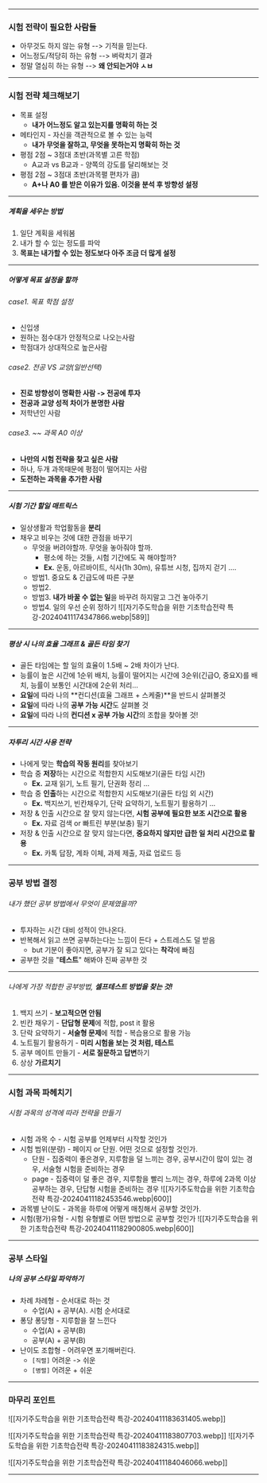 
---
### 시험 전략이 필요한 사람들
- 아무것도 하지 않는 유형 --> 기적을 믿는다.
- 어느정도/적당히 하는 유형 --> 벼락치기 결과
- 정말 열심히 하는 유형 --> **왜 안되는거야 ㅅㅂ**
---
### 시험 전략 체크해보기
- 목표 설정
	- **내가 어느정도 알고 있는지를 명확히 하는 것**
-  메타인지  - 자신을 객관적으로 볼 수 있는 능력
	- **내가 무엇을 잘하고, 무엇을 못하는지 명확히 하는 것**
-  평점 2점 ~ 3점대 초반(과목별 고른 학점)
	- A교과 vs B교과 - 양쪽의 강도를 달리해보는 것
- 평점 2점 ~ 3점대 초반(과목펼 편차가 큼)
	- **A+나 A0 를 받은 이유가 있음. 이것을 분석 후 방향성 설정**
---
##### 계획을 세우는 방법
1. 일단 계획을 세워봄
2. 내가 할 수 있는 정도를 파악
3. **목표는 내가할 수 있는 정도보다 아주 조금 더 많게 설정**
---
##### 어떻게 목표 설정을 할까
###### case1. 목표 학점 설정
- 신입생 
- 원하는 점수대가 안정적으로 나오는사람
- 학점대가 상대적으로 높은사람
###### case2. 전공 VS 교양(일반선택)
- **진로 방향성이 명확한 사람 -> 전공에 투자**
- **전공과 교양 성적 차이가 분명한 사람** 
- 저학년인 사람
###### case3. ~~ 과목 A0 이상
- **나만의 시험 전략을 찾고 싶은 사람**
- 하나, 두개 과목때문에 평점이 떨어지는 사람
- **도전하는 과목을 추가한 사람**
---
##### 시험 기간 할일 매트릭스
- 일상생활과 학업활동을 **분리**
- 채우고 비우는 것에 대한 관점을 바꾸기
	- 무엇을 버려야할까. 무엇을 놓아줘야 할까.
		- 평소에 하는 것들, 시험 기간에도 꼭 해야할까?
		- **Ex.** 운동, 아르바이트, 식사(1h 30m), 유튜브 시청, 집까지 걷기 ....
	- 방법1. 중요도 & 긴급도에 따른 구분
	- 방법2. 
	- 방법3. **내가 바꿀 수 없는 일**을 바꾸려 하지말고 그건 놓아주기
	- 방법4. 일의 우선 순위 정하기
![[자기주도학습을 위한 기초학습전략 특강-20240411174347866.webp|589]]
---
##### 평상 시 나의 **효율 그래프 & 골든 타임 찾기**
- 골든 타임에는 할 일의 효율이 1.5배 ~ 2배 차이가 난다.
- 능률이 높은 시간에 1순위 배치, 능률이 떨어지는 시간에 3순위(긴급O, 중요X)를 배치, 능률이 보통인 시간대에 2순위 처리...
- **요일**에 따라 나의 **컨디션(효율 그래프 + 스케줄)**을 반드시 살펴볼것
- **요일**에 따라 나의 **공부 가능 시간**도 살펴볼 것
- **요일**에 따라 나의 **컨디션 x 공부 가능 시간**의 조합을 찾아볼 것!
---
##### 자투리 시간 사용 전략
- 나에게 맞는 **학습의 작동 원리**를 찾아보기
- 학습 중 **저장**하는 시간으로 적합한지 시도해보기(골든 타임 시간)
	- **Ex.** 교재 읽기, 노트 필기, 단권화 정리 ...
- 학습 중 **인출**하는 시간으로 적합한지 시도해보기(골든 타임 외 시간)
	- **Ex.** 백지쓰기, 빈칸채우기, 단락 요약하기, 노트필기 활용하기 ...
- 저장 & 인출 시간으로 잘 맞지 않는다면, **시험 공부에 필요한 보조 시간으로 활용**
	- **Ex.** 자료 검색 or 빠트린 부분(보충) 필기
- 저장 & 인출 시간으로 잘 맞지 않는다면,  **중요하지 않지만 급한 일 처리 시간으로 활용**
	- **Ex.** 카톡 답장, 계좌 이체, 과제 제출, 자료 업로드 등 
---
### 공부 방법 결정
###### 내가 했던 공부 방법에서 무엇이 문제였을까?
- 투자하는 시간 대비 성적이 안나온다.
- 반복해서 읽고 쓰면 공부하는다는 느낌이 든다 + 스트레스도 덜 받음
	- but 기분이 좋아지면, 공부가 잘 되고 있다는 **착각**에 빠짐 
- 공부한 것을 "**테스트**" 해봐야 진짜 공부한 것
- ---
###### 나에게 가장 적합한 공부방법, **셀프테스트 방법을 찾는 것!**
1. 백지 쓰기 - **보고적으면 안됨** 
2. 빈칸 채우기 - **단답형 문제**에 적합, post it 활용
3. 단락 요약하기 - **서술형 문제**에 적합 - 복습용으로 활용 가능
4. 노트필기 활용하기 - **미리 시험을 보는 것 처럼, 테스트**
5. 공부 메이트 만들기 - **서로 질문하고 답변**하기
6. 상상 **가르치기**
---
### 시험 과목 파헤치기
###### 시험 과목의 성격에 따라 전략을 만들기
- 시험 과목 수 - 시험 공부를 언제부터 시작할 것인가
- 시험 범위(분량) - 페이지 or 단원. 어떤 것으로 설정할 것인가.
	- 단원 - 집중력이 좋은경우, 지루함을 덜 느끼는 경우, 공부시간이 많이 있는 경우, 서술형 시험을 준비하는 경우
	- page - 집중력이 덜 좋은 경우, 지루함을 빨리 느끼는 경우, 하루에 2과목 이상 공부하는 경우, 단답형 시험을 준비하는 경우
![[자기주도학습을 위한 기초학습전략 특강-20240411182453546.webp|600]]
- 과목별 난이도 - 과목을 하루에 어떻게 매칭해서 공부할 것인가.
- 시험(평가)유형 - 시험 유형별로 어떤 방법으로 공부할 것인가
![[자기주도학습을 위한 기초학습전략 특강-20240411182900805.webp|600]]
---
### 공부 스타일
##### 나의 공부 스타일 파악하기
- 차례 차례형 - 순서대로 하는 것
	- 수업(A) + 공부(A). 시험 순서대로
- 퐁당 퐁당형 - 지루함을 잘 느낀다
	- 수업(A) + 공부(B)
	- 공부(A) + 공부(B)
- 난이도 조합형 - 어려우면 포기해버린다.
	- `[직렬]` 어려운 -> 쉬운
	- `[병렬]` 어려운 + 쉬운
---
### 마무리 포인트

![[자기주도학습을 위한 기초학습전략 특강-20240411183631405.webp]]

![[자기주도학습을 위한 기초학습전략 특강-20240411183807703.webp]]
![[자기주도학습을 위한 기초학습전략 특강-20240411183824315.webp]]

![[자기주도학습을 위한 기초학습전략 특강-20240411184046066.webp]]


---